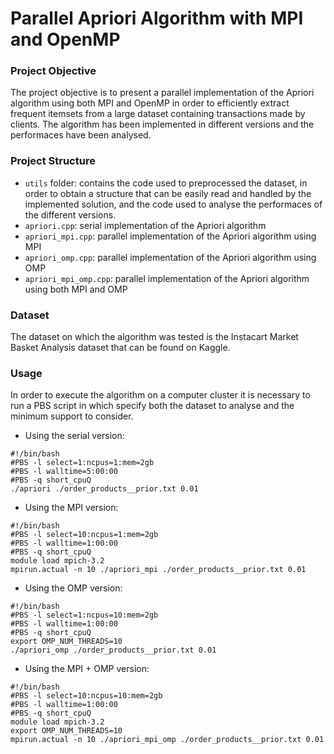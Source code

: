 # Parallel Apriori Algorithm with MPI and OpenMP

### Project Objective
The project objective is to present a parallel implementation of the Apriori algorithm using both MPI and OpenMP in order to efficiently extract frequent itemsets from a large dataset containing transactions made by clients. The algorithm has been implemented in different versions and the performaces have been analysed.

### Project Structure
- `utils` folder: contains the code used to preprocessed the dataset, in order to obtain a structure that can be easily read and handled by the implemented solution, and the code used to analyse the performaces of the different versions.
- `apriori.cpp`: serial implementation of the Apriori algorithm
- `apriori_mpi.cpp`: parallel implementation of the Apriori algorithm using MPI
- `apriori_omp.cpp`: parallel implementation of the Apriori algorithm using OMP
- `apriori_mpi_omp.cpp`: parallel implementation of the Apriori algorithm using both MPI and OMP


### Dataset
The dataset on which the algorithm was tested is the Instacart Market Basket Analysis dataset that can be found on Kaggle.

### Usage
In order to execute the algorithm on a computer cluster it is necessary to run a PBS script in which specify both the dataset to analyse and the minimum support to consider.
- Using the serial version:
```
#!/bin/bash
#PBS -l select=1:ncpus=1:mem=2gb
#PBS -l walltime=5:00:00
#PBS -q short_cpuQ
./apriori ./order_products__prior.txt 0.01
```

- Using the MPI version:
```
#!/bin/bash
#PBS -l select=10:ncpus=1:mem=2gb
#PBS -l walltime=1:00:00
#PBS -q short_cpuQ
module load mpich-3.2
mpirun.actual -n 10 ./apriori_mpi ./order_products__prior.txt 0.01
```

- Using the OMP version:
```
#!/bin/bash
#PBS -l select=1:ncpus=10:mem=2gb
#PBS -l walltime=1:00:00
#PBS -q short_cpuQ
export OMP_NUM_THREADS=10
./apriori_omp ./order_products__prior.txt 0.01
```

- Using the MPI + OMP version:
```
#!/bin/bash
#PBS -l select=10:ncpus=10:mem=2gb
#PBS -l walltime=1:00:00
#PBS -q short_cpuQ
module load mpich-3.2
export OMP_NUM_THREADS=10
mpirun.actual -n 10 ./apriori_mpi_omp ./order_products__prior.txt 0.01
```
